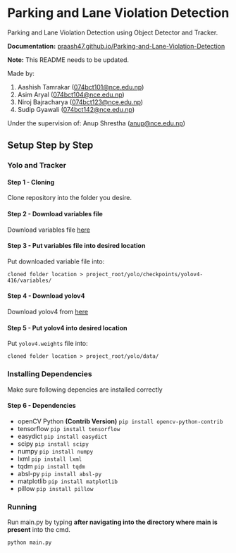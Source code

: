 # Parking and Lane Violation Detection
 Parking and Lane Violation Detection using Object Detector and Tracker.
 
 **Documentation:** [praash47.github.io/Parking-and-Lane-Violation-Detection](praash47.github.io/Parking-and-Lane-Violation-Detection)
 
 **Note:** This README needs to be updated.
 
 Made by:
 1. Aashish Tamrakar (074bct101@nce.edu.np)
 2. Asim Aryal (074bct104@nce.edu.np)
 3. Niroj Bajracharya (074bct123@nce.edu.np)
 4. Sudip Gyawali (074bct142@nce.edu.np)

 Under the supervision of:
 Anup Shrestha (anup@nce.edu.np)

## Setup Step by Step
### Yolo and Tracker
#### Step 1 - Cloning
Clone repository into the folder you desire.

#### Step 2 - Download variables file
Download variables file [here](https://drive.google.com/file/d/1Y2iiIUdy493SiHe3zIxX-uxS3h8sZX-8/view?usp=sharing)

#### Step 3 - Put variables file into desired location
Put downloaded variable file into:
```
cloned folder location > project_root/yolo/checkpoints/yolov4-416/variables/
```

#### Step 4 - Download yolov4
Download yolov4 from [here](https://drive.google.com/open?id=1cewMfusmPjYWbrnuJRuKhPMwRe_b9PaT)

#### Step 5 - Put yolov4 into desired location 
Put ```yolov4.weights``` file into:
```
cloned folder location > project_root/yolo/data/
```

### Installing Dependencies
Make sure following depencies are installed correctly
#### Step 6 - Dependencies
- openCV Python **(Contrib Version)** ```pip install opencv-python-contrib```
- tensorflow ```pip install tensorflow```
- easydict ```pip install easydict```
- scipy ```pip install scipy```
- numpy ```pip install numpy```
- lxml ```pip install lxml```
- tqdm ```pip install tqdm```
- absl-py ```pip install absl-py```
- matplotlib ```pip install matplotlib```
- pillow ```pip install pillow```

### Running
Run main.py by typing **after navigating into the directory where main is present** into the cmd.
```
python main.py
```
